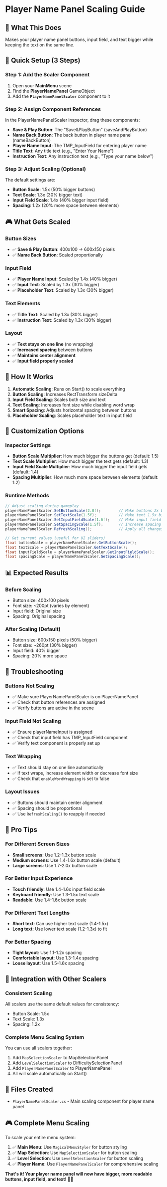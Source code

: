 # Player Name Panel Scaling Guide

## 🎯 **What This Does**
Makes your player name panel buttons, input field, and text bigger while keeping the text on the same line.

## 🚀 **Quick Setup (3 Steps)**

### **Step 1: Add the Scaler Component**
1. Open your **MainMenu** scene
2. Find the **PlayerNamePanel** GameObject
3. Add the **`PlayerNamePanelScaler`** component to it

### **Step 2: Assign Component References**
In the PlayerNamePanelScaler inspector, drag these components:
- **Save & Play Button**: The "Save&PlayButton" (saveAndPlayButton)
- **Name Back Button**: The back button in player name panel (nameBackButton)
- **Player Name Input**: The TMP_InputField for entering player name
- **Title Text**: Any title text (e.g., "Enter Your Name")
- **Instruction Text**: Any instruction text (e.g., "Type your name below")

### **Step 3: Adjust Scaling (Optional)**
The default settings are:
- **Button Scale**: 1.5x (50% bigger buttons)
- **Text Scale**: 1.3x (30% bigger text)
- **Input Field Scale**: 1.4x (40% bigger input field)
- **Spacing**: 1.2x (20% more space between elements)

## 🎮 **What Gets Scaled**

### **Button Sizes**
- ✅ **Save & Play Button**: 400x100 → 600x150 pixels
- ✅ **Name Back Button**: Scaled proportionally

### **Input Field**
- ✅ **Player Name Input**: Scaled by 1.4x (40% bigger)
- ✅ **Input Text**: Scaled by 1.3x (30% bigger)
- ✅ **Placeholder Text**: Scaled by 1.3x (30% bigger)

### **Text Elements**
- ✅ **Title Text**: Scaled by 1.3x (30% bigger)
- ✅ **Instruction Text**: Scaled by 1.3x (30% bigger)

### **Layout**
- ✅ **Text stays on one line** (no wrapping)
- ✅ **Increased spacing** between buttons
- ✅ **Maintains center alignment**
- ✅ **Input field properly scaled**

## 🔧 **How It Works**

1. **Automatic Scaling**: Runs on Start() to scale everything
2. **Button Scaling**: Increases RectTransform sizeDelta
3. **Input Field Scaling**: Scales both size and text
4. **Text Scaling**: Increases font size while disabling word wrap
5. **Smart Spacing**: Adjusts horizontal spacing between buttons
6. **Placeholder Scaling**: Scales placeholder text in input field

## 🎨 **Customization Options**

### **Inspector Settings**
- **Button Scale Multiplier**: How much bigger the buttons get (default: 1.5)
- **Text Scale Multiplier**: How much bigger the text gets (default: 1.3)
- **Input Field Scale Multiplier**: How much bigger the input field gets (default: 1.4)
- **Spacing Multiplier**: How much more space between elements (default: 1.2)

### **Runtime Methods**
```csharp
// Adjust scaling during gameplay
playerNamePanelScaler.SetButtonScale(2.0f);        // Make buttons 2x bigger
playerNamePanelScaler.SetTextScale(1.5f);          // Make text 1.5x bigger
playerNamePanelScaler.SetInputFieldScale(1.6f);    // Make input field 1.6x bigger
playerNamePanelScaler.SetSpacingScale(1.5f);       // Increase spacing by 50%
playerNamePanelScaler.RefreshScaling();            // Apply all changes

// Get current values (useful for UI sliders)
float buttonScale = playerNamePanelScaler.GetButtonScale();
float textScale = playerNamePanelScaler.GetTextScale();
float inputFieldScale = playerNamePanelScaler.GetInputFieldScale();
float spacingScale = playerNamePanelScaler.GetSpacingScale();
```

## 📊 **Expected Results**

### **Before Scaling**
- Button size: 400x100 pixels
- Font size: ~200pt (varies by element)
- Input field: Original size
- Spacing: Original spacing

### **After Scaling (Default)**
- Button size: 600x150 pixels (50% bigger)
- Font size: ~260pt (30% bigger)
- Input field: 40% bigger
- Spacing: 20% more space

## 🐛 **Troubleshooting**

### **Buttons Not Scaling**
- ✅ Make sure PlayerNamePanelScaler is on PlayerNamePanel
- ✅ Check that button references are assigned
- ✅ Verify buttons are active in the scene

### **Input Field Not Scaling**
- ✅ Ensure playerNameInput is assigned
- ✅ Check that input field has TMP_InputField component
- ✅ Verify text component is properly set up

### **Text Wrapping**
- ✅ Text should stay on one line automatically
- ✅ If text wraps, increase element width or decrease font size
- ✅ Check that `enableWordWrapping` is set to false

### **Layout Issues**
- ✅ Buttons should maintain center alignment
- ✅ Spacing should be proportional
- ✅ Use `RefreshScaling()` to reapply if needed

## 🎯 **Pro Tips**

### **For Different Screen Sizes**
- **Small screens**: Use 1.2-1.3x button scale
- **Medium screens**: Use 1.4-1.6x button scale (default)
- **Large screens**: Use 1.7-2.0x button scale

### **For Better Input Experience**
- **Touch friendly**: Use 1.4-1.6x input field scale
- **Keyboard friendly**: Use 1.3-1.5x text scale
- **Readable**: Use 1.4-1.6x button scale

### **For Different Text Lengths**
- **Short text**: Can use higher text scale (1.4-1.5x)
- **Long text**: Use lower text scale (1.2-1.3x) to fit

### **For Better Spacing**
- **Tight layout**: Use 1.1-1.2x spacing
- **Comfortable layout**: Use 1.3-1.4x spacing
- **Loose layout**: Use 1.5-1.6x spacing

## 🔄 **Integration with Other Scalers**

### **Consistent Scaling**
All scalers use the same default values for consistency:
- Button Scale: 1.5x
- Text Scale: 1.3x
- Spacing: 1.2x

### **Complete Menu Scaling System**
You can use all scalers together:
1. Add `MapSelectionScaler` to MapSelectionPanel
2. Add `LevelSelectionScaler` to DifficultySelectionPanel
3. Add `PlayerNamePanelScaler` to PlayerNamePanel
4. All will scale automatically on Start()

## 📁 **Files Created**
- `PlayerNamePanelScaler.cs` - Main scaling component for player name panel

## 🎮 **Complete Menu Scaling**

To scale your entire menu system:
1. ✅ **Main Menu**: Use `MagicalMenuStyler` for button styling
2. ✅ **Map Selection**: Use `MapSelectionScaler` for button scaling
3. ✅ **Level Selection**: Use `LevelSelectionScaler` for button scaling
4. ✅ **Player Name**: Use `PlayerNamePanelScaler` for comprehensive scaling

**That's it! Your player name panel will now have bigger, more readable buttons, input field, and text!** 👤✨
